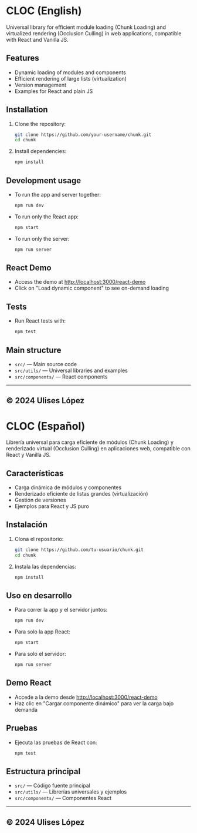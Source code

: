 # CLOC (English)

Universal library for efficient module loading (Chunk Loading) and virtualized rendering (Occlusion Culling) in web applications, compatible with React and Vanilla JS.

## Features
- Dynamic loading of modules and components
- Efficient rendering of large lists (virtualization)
- Version management
- Examples for React and plain JS

## Installation
1. Clone the repository:
   ```sh
   git clone https://github.com/your-username/chunk.git
   cd chunk
   ```
2. Install dependencies:
   ```sh
   npm install
   ```

## Development usage
- To run the app and server together:
  ```sh
  npm run dev
  ```
- To run only the React app:
  ```sh
  npm start
  ```
- To run only the server:
  ```sh
  npm run server
  ```

## React Demo
- Access the demo at [http://localhost:3000/react-demo](http://localhost:3000/react-demo)
- Click on "Load dynamic component" to see on-demand loading

## Tests
- Run React tests with:
  ```sh
  npm test
  ```

## Main structure
- `src/` — Main source code
- `src/utils/` — Universal libraries and examples
- `src/components/` — React components

---
© 2024 Ulises López 
---

# CLOC (Español)
  
Librería universal para carga eficiente de módulos (Chunk Loading) y renderizado virtual (Occlusion Culling) en aplicaciones web, compatible con React y Vanilla JS.
  
## Características
- Carga dinámica de módulos y componentes
- Renderizado eficiente de listas grandes (virtualización)
- Gestión de versiones
- Ejemplos para React y JS puro
  
## Instalación
1. Clona el repositorio:
   ```sh
   git clone https://github.com/tu-usuario/chunk.git
   cd chunk
   ```
2. Instala las dependencias:
   ```sh
   npm install
   ```
  
## Uso en desarrollo
- Para correr la app y el servidor juntos:
  ```sh
  npm run dev
  ```
- Para solo la app React:
  ```sh
  npm start
  ```
- Para solo el servidor:
  ```sh
  npm run server
  ```
  
## Demo React
- Accede a la demo desde [http://localhost:3000/react-demo](http://localhost:3000/react-demo)
- Haz clic en "Cargar componente dinámico" para ver la carga bajo demanda
  
## Pruebas
- Ejecuta las pruebas de React con:
  ```sh
  npm test
  ```
  
## Estructura principal
- `src/` — Código fuente principal
- `src/utils/` — Librerías universales y ejemplos
- `src/components/` — Componentes React
  
---
© 2024 Ulises López
---